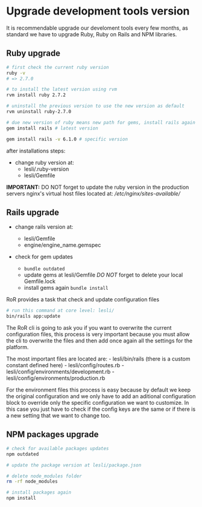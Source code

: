 # Upgrade development tools version
It is recommendable upgrade our develoment tools every few months, as standard we have to upgrade Ruby, Ruby on Rails and NPM libraries.

## Ruby upgrade

```sh
# first check the current ruby version 
ruby -v
# => 2.7.0

# to install the latest version using rvm
rvm install ruby 2.7.2

# uninstall the previous version to use the new version as default
rvm uninstall ruby-2.7.0

# due new version of ruby means new path for gems, install rails again
gem install rails # latest version

gem install rails -v 6.1.0 # specific version
```

after installations steps:

- change ruby version at:
    - lesli/.ruby-version
    - lesli/Gemfile

**IMPORTANT:** DO NOT forget to update the ruby version in the production servers nginx's virtual host files located at: */etc/nginx/sites-available/*



## Rails upgrade

- change rails version at:
    - lesli/Gemfile
    - engine/engine_name.gemspec

- check for gem updates
    - `bundle outdated`
    - update gems at lesli/Gemfile *DO NOT* forget to delete your local Gemfile.lock
    - install gems again `bundle install`

RoR provides a task that check and update configuration files

```sh
# run this command at core level: lesli/
bin/rails app:update
```

The RoR cli is going to ask you if you want to overwrite the current configuration files, this process is very important because you must allow the cli to overwrite the files and then add once again all the settings for the platform.  

The most important files are located are:
    - lesli/bin/rails (there is a custom constant defined here)
    - lesli/config/routes.rb
    - lesli/config/environments/development.rb
    - lesli/config/environments/production.rb  

For the environment files this process is easy because by default we keep the original configuration and we only have to add an aditional configuration block to override only the specific configuration we want to customize. In this case you just have to check if the config keys are the same or if there is a new setting that we want to change too.



## NPM packages upgrade

```sh
# check for available packages updates
npm outdated

# update the package version at lesli/package.json

# delete node_modules folder 
rm -rf node_modules

# install packages again
npm install
```
